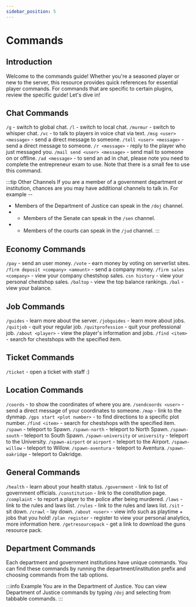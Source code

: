 ```yaml
---
sidebar_position: 5
---
```


# Commands

##  Introduction
Welcome to the commands guide! Whether you're a seasoned player or new to the server, this resource provides quick references for essential player commands. For commands that are specific to certain plugins, review the specific guide! Let's dive in! 

## Chat Commands
``/g`` - switch to global chat.
``/l`` - switch to local chat.
``/murmur`` - switch to whisper chat.
``/vc`` - to talk to players in voice chat via text.
``/msg <user> <message>`` - send a direct message to someone.
``/tell <user> <message>`` - send a direct message to someone.
``/r <message>`` - reply to the player who just messaged you.
``/mail send <user> <message>`` - send mail to someone on or offline.
``/ad <message>`` - to send an ad in chat, please note you need to complete the entrepreneur exam to use. Note that there is a small fee to use this command.

:::tip Other Channels
If you are a member of a government department or institution, chances are you may have additional channels to talk in. For example --
- Members of the Department of Justice can speak in the ``/doj`` channel.
- - Members of the Senate can speak in the ``/sen`` channel.
- - Members of the courts can speak in the ``/jud`` channel.
:::

## Economy Commands
``/pay`` <user> - send an user money.
``/vote`` - earn money by voting on serverlist sites.
``/firm deposit <company> <amount>`` - send a company money.
``/firm sales <company>`` - view your company chestshop sales.
``csn history`` - view your personal chestshop sales.
``/baltop`` - view the top balance rankings.
``/bal`` - view your balance.

## Job Commands
``/guides`` - learn more about the server.
``/jobguides`` - learn more about jobs.
``/quitjob`` - quit your regular job.
``/quitprofession`` - quit your professional job.
``/about <player>`` - view the player's information and jobs.
``/find <item>`` - search for chestshops with the specified item.

## Ticket Commands
``/ticket`` - open a ticket with staff :)

## Location Commands
``/coords`` - to show the coordinates of where you are.
``/sendcoords <user>`` - send a direct message of your coordinates to someone.
``/map`` - link to the dynmap.
``/gps start <plot number>`` - to find directions to a specific plot number.
``/find <item>`` - search for chestshops with the specified item.
``/spawn`` - teleport to Spawn.
``/spawn-north`` - teleport to North Spawn.
``/spawn-south`` - teleport to South Spawn.
``/spawn-university`` or ``university`` - teleport to the University.
``/spawn-airport`` or ``airport`` - teleport to the Airport.
``/spawn-willow`` - teleport to Willow.
``/spawn-aventura`` - teleport to Aventura.
``/spawn-oakridge`` - teleport to Oakridge.

## General Commands
``/health`` - learn about your health status.
``/government`` - link to list of government officials.
``/constitution`` - link to the constitution page.
``/complaint`` - to report a player to the police after being murdered.
``/laws`` - link to the rules and laws list.
``/rules`` - link to the rules and laws list.
``/sit`` - sit down.
``/crawl`` - lay down.
``/about <user>`` - view info such as playtime + jobs that you hold!
``/plan register`` - register to view your personal analytics, more information here.
``/getresourcepack`` - get a link to download the guns resource pack.

## Department Commands
Each department and government institutions have unique commands. You can find these commands by running the department/institution prefix and choosing commands from the tab options.

:::info Example
You are in the Department of Justice. You can view Department of Justice commands by typing ``/doj`` and selecting from tabbable commands.
:::

